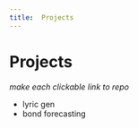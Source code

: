 ```yaml
---
title:  Projects
---
```


# Projects #

*make each clickable link to repo*
- lyric gen
- bond forecasting